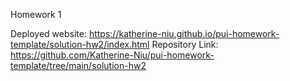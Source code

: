 Homework 1 

Deployed website: https://katherine-niu.github.io/pui-homework-template/solution-hw2/index.html
Repository Link: https://github.com/Katherine-Niu/pui-homework-template/tree/main/solution-hw2 
